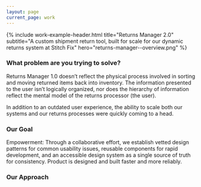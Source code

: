 ```yaml
---
layout: page
current_page: work
---
```


{% include work-example-header.html title="Returns Manager 2.0" subtitle="A custom shipment return tool, built for scale for our dynamic returns system at Stitch Fix" hero="returns-manager--overview.png" %}

### What problem are you trying to solve?

Returns Manager 1.0 doesn’t reflect the physical process involved in sorting and moving returned items back into inventory. The information presented to the user isn’t logically organized, nor does the hierarchy of information reflect the mental model of the returns processor (the user).

In addition to an outdated user experience, the ability to scale both our systems and our returns processes were quickly coming to a head.

### Our Goal

Empowerment: Through a collaborative effort, we establish vetted design patterns for common usability issues, reusable components for rapid development, and an accessible design system as a single source of truth for consistency. Product is designed and built faster and more reliably.

### Our Approach
